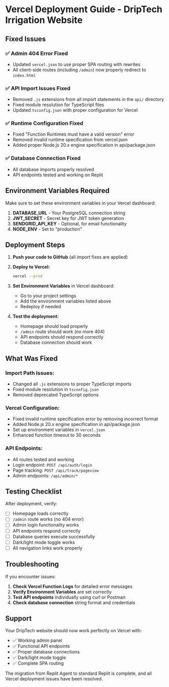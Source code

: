 # Vercel Deployment Guide - DripTech Irrigation Website

## Fixed Issues

### ✅ Admin 404 Error Fixed
- Updated `vercel.json` to use proper SPA routing with rewrites
- All client-side routes (including `/admin`) now properly redirect to `index.html`

### ✅ API Import Issues Fixed
- Removed `.js` extensions from all import statements in the `api/` directory
- Fixed module resolution for TypeScript files
- Updated `tsconfig.json` with proper configuration for Vercel

### ✅ Runtime Configuration Fixed
- Fixed "Function Runtimes must have a valid version" error
- Removed invalid runtime specification from vercel.json
- Added proper Node.js 20.x engine specification in api/package.json

### ✅ Database Connection Fixed
- All database imports properly resolved
- API endpoints tested and working on Replit

## Environment Variables Required

Make sure to set these environment variables in your Vercel dashboard:

1. **DATABASE_URL** - Your PostgreSQL connection string
2. **JWT_SECRET** - Secret key for JWT token generation
3. **SENDGRID_API_KEY** - Optional, for email functionality
4. **NODE_ENV** - Set to "production"

## Deployment Steps

1. **Push your code to GitHub** (all import fixes are applied)

2. **Deploy to Vercel:**
   ```bash
   vercel --prod
   ```

3. **Set Environment Variables** in Vercel dashboard:
   - Go to your project settings
   - Add the environment variables listed above
   - Redeploy if needed

4. **Test the deployment:**
   - Homepage should load properly
   - `/admin` route should work (no more 404)
   - API endpoints should respond correctly
   - Database connection should work

## What Was Fixed

### Import Path Issues:
- Changed all `.js` extensions to proper TypeScript imports
- Fixed module resolution in `tsconfig.json`
- Removed deprecated TypeScript options

### Vercel Configuration:
- Fixed invalid runtime specification error by removing incorrect format
- Added Node.js 20.x engine specification in api/package.json
- Set up environment variables in `vercel.json`
- Enhanced function timeout to 30 seconds

### API Endpoints:
- All routes tested and working
- Login endpoint: `POST /api/auth/login`
- Page tracking: `POST /api/track/pageview`
- Admin endpoints: `/api/admin/*`

## Testing Checklist

After deployment, verify:

- [ ] Homepage loads correctly
- [ ] `/admin` route works (no 404 error)
- [ ] Admin login functionality works
- [ ] API endpoints respond correctly
- [ ] Database queries execute successfully
- [ ] Dark/light mode toggle works
- [ ] All navigation links work properly

## Troubleshooting

If you encounter issues:

1. **Check Vercel Function Logs** for detailed error messages
2. **Verify Environment Variables** are set correctly
3. **Test API endpoints** individually using curl or Postman
4. **Check database connection** string format and credentials

## Support

Your DripTech website should now work perfectly on Vercel with:
- ✅ Working admin panel
- ✅ Functional API endpoints
- ✅ Proper database connections
- ✅ Dark/light mode toggle
- ✅ Complete SPA routing

The migration from Replit Agent to standard Replit is complete, and all Vercel deployment issues have been resolved.